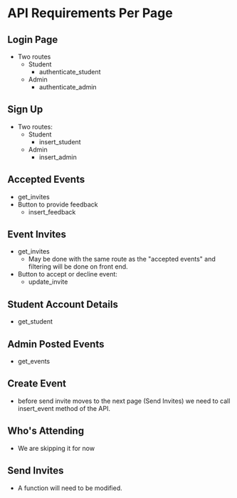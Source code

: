# API Requirements Per Page

## Login Page
- Two routes
    - Student
        - authenticate\_student
    - Admin
        - authenticate\_admin

## Sign Up
- Two routes:
    - Student
        - insert\_student
    - Admin
        - insert\_admin

## Accepted Events
- get\_invites
- Button to provide feedback
    - insert\_feedback

## Event Invites
- get\_invites
    - May be done with the same route as the "accepted events" and filtering will be done on front end.
- Button to accept or decline event:
    - update\_invite

## Student Account Details
- get\_student

## Admin Posted Events
- get\_events

## Create Event
- before send invite moves to the next page (Send Invites) we need to call insert\_event method of the API.

## Who's Attending
- We are skipping it for now

## Send Invites
- A function will need to be modified.
